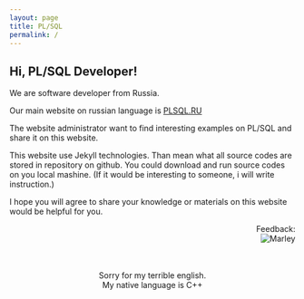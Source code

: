 ```yaml
---
layout: page
title: PL/SQL
permalink: /
---
```


## Hi, PL/SQL Developer!

We are software developer from Russia.

Our main website on russian language is <a href="http://plsql.ru/">PLSQL.RU</a>

The website administrator want to find interesting examples on PL/SQL and share it on this website.

This website use Jekyll technologies. Than mean what all source codes are stored in repository on github.
You could download and run source codes on you local mashine. (If it would be interesting to someone, i will write instruction.)

I hope you will agree to share your knowledge or materials on this website would be helpful for you.




<div align="right">
Feedback: <br/><img src="http://img.fotografii.org/a3333333mail.gif" alt="Marley" border="0"/>
</div>

<div align="center">


<br/>
<br/>

Sorry for my terrible english.<br/>
My native language is C++

</div>
